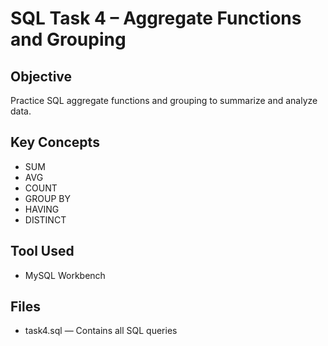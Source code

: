 # SQL Task 4 – Aggregate Functions and Grouping

## Objective
Practice SQL aggregate functions and grouping to summarize and analyze data.

## Key Concepts
- SUM
- AVG
- COUNT
- GROUP BY
- HAVING
- DISTINCT

## Tool Used
- MySQL Workbench

## Files
- task4.sql — Contains all SQL queries


